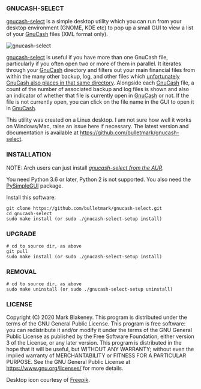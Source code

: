 ### GNUCASH-SELECT

[gnucash-select][REPO] is a simple desktop utility which you can run
from your desktop environment (GNOME, KDE etc) to pop up a small GUI to
view a list of your [GnuCash][GNUC] files (XML format only).

![gnucash-select](https://i.postimg.cc/NfqPMdnH/gnucash-select.png)

[gnucash-select][REPO] is useful if you have more than one GnuCash file,
particularly if you often open two or more of them in parallel. It
iterates through your [GnuCash][GNUC] directory and filters out your
main financial files from within the many other backup, log, and other
files which [unfortunately GnuCash also places in that same
directory](https://bugs.gnucash.org/show_bug.cgi?id=619119). Alongside
each [GnuCash][GNUC] file, a count of the number of associated backup
and log files is shown and also an indicator of whether that file is
currently open in [GnuCash][GNUC] or not. If the file is not currently
open, you can click on the file name in the GUI to open it in
[GnuCash][GNUC].

This utility was created on a Linux desktop. I am not sure how well it
works on Windows/Mac, raise an issue here if necessary. The latest
version and documentation is available at
https://github.com/bulletmark/gnucash-select.

### INSTALLATION

NOTE: Arch users can just install [_gnucash-select from the
AUR_][AUR].

You need Python 3.6 or later, Python 2 is not supported. You also need
the [PySimpleGUI](https://pypi.org/project/PySimpleGUI/) package.

Install this software:

    git clone https://github.com/bulletmark/gnucash-select.git
    cd gnucash-select
    sudo make install (or sudo ./gnucash-select-setup install)

### UPGRADE

    # cd to source dir, as above
    git pull
    sudo make install (or sudo ./gnucash-select-setup install)

### REMOVAL

    # cd to source dir, as above
    sudo make uninstall (or sudo ./gnucash-select-setup uninstall)

### LICENSE

Copyright (C) 2020 Mark Blakeney. This program is distributed under the
terms of the GNU General Public License.
This program is free software: you can redistribute it and/or modify it
under the terms of the GNU General Public License as published by the
Free Software Foundation, either version 3 of the License, or any later
version.
This program is distributed in the hope that it will be useful, but
WITHOUT ANY WARRANTY; without even the implied warranty of
MERCHANTABILITY or FITNESS FOR A PARTICULAR PURPOSE. See the GNU General
Public License at <https://www.gnu.org/licenses/> for more details.

Desktop icon courtesy of [Freepik](https://www.flaticon.com/authors/freepik).

[REPO]: https://github.com/bulletmark/gnucash-select/
[AUR]: https://aur.archlinux.org/packages/gnucash-select/
[GNUC]: https://www.gnucash.org/

<!-- vim: se ai syn=markdown: -->
